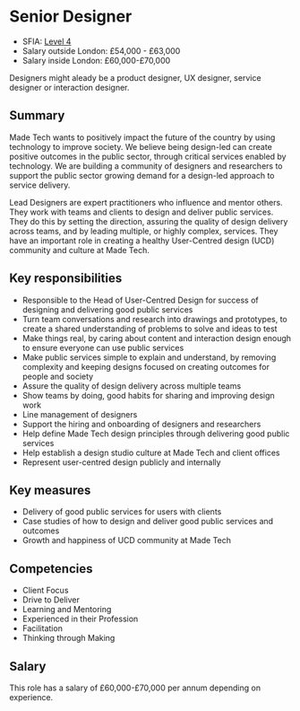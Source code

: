 # Senior Designer 

- SFIA: [Level 4](https://sfia-online.org/en/sfia-7/responsibilities/level-4)
- Salary outside London: £54,000 - £63,000
- Salary inside London: £60,000-£70,000 

Designers might aleady be a product designer, UX designer, service designer or interaction designer. 

## Summary

Made Tech wants to positively impact the future of the country by using technology to improve society. We believe being design-led can create positive outcomes in the public sector, through critical services enabled by technology. We are building a community of designers and researchers to support the public sector growing demand for a design-led approach to service delivery.

Lead Designers are expert practitioners who influence and mentor others. They work with teams and clients to design and deliver public services. They do this by setting the direction, assuring the quality of design delivery across teams, and by leading multiple, or highly complex, services. They have an important role in creating a healthy User-Centred design (UCD) community and culture at Made Tech. 

## Key responsibilities 

- Responsible to the Head of User-Centred Design for success of designing and delivering good public services
- Turn team conversations and research into drawings and prototypes, to create a shared understanding of problems to solve and ideas to test
- Make things real, by caring about content and interaction design enough to ensure everyone can use public services
- Make public services simple to explain and understand, by removing complexity and keeping designs focused on creating outcomes for people and society
- Assure the quality of design delivery across multiple teams 
- Show teams by doing, good habits for sharing and improving design work
- Line management of designers
- Support the hiring and onboarding of designers and researchers
- Help define Made Tech design principles through delivering good public services
- Help establish a design studio culture at Made Tech and client offices
- Represent user-centred design publicly and internally

## Key measures

- Delivery of good public services for users with clients
- Case studies of how to design and deliver good public services and outcomes
- Growth and happiness of UCD community at Made Tech

## Competencies 

- Client Focus
- Drive to Deliver
- Learning and Mentoring
- Experienced in their Profession
- Facilitation
- Thinking through Making

## Salary

This role has a salary of £60,000-£70,000 per annum depending on experience. 

